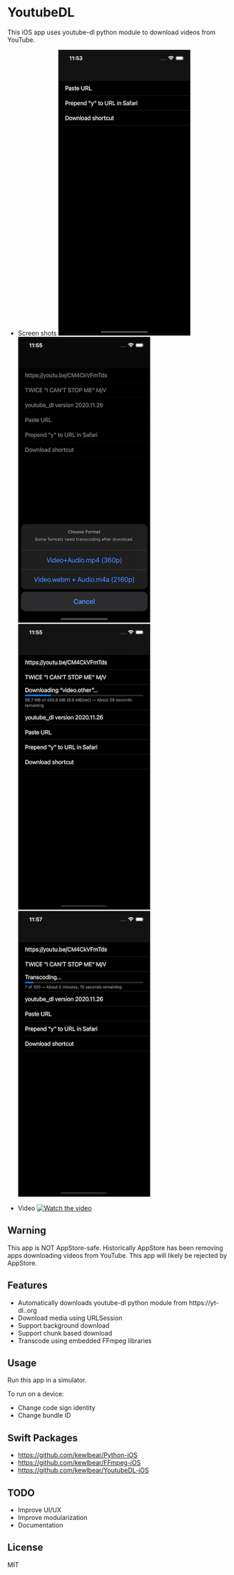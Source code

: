 # YoutubeDL

This iOS app uses youtube-dl python module to download videos from YouTube.

- Screen shots
![Screen shot 1](/Images/Screen%20Shot%201.png)
![Screen shot 2](/Images/Screen%20Shot%202.png)
![Screen shot 3](/Images/Screen%20Shot%203.png)
![Screen shot 4](/Images/Screen%20Shot%204.png)

- Video
[![Watch the video](https://img.youtube.com/vi/WdFj7fUnmC0/hqdefault.jpg)](https://youtu.be/WdFj7fUnmC0)

## Warning

This app is NOT AppStore-safe.  Historically AppStore has been removing apps downloading videos from YouTube.  This app will likely be rejected by AppStore.

## Features

- Automatically downloads youtube-dl python module from https://yt-dl..org
- Download media using URLSession
- Support background download
- Support chunk based download
- Transcode using embedded FFmpeg libraries

## Usage

Run this app in a simulator.

To run on a device:
- Change code sign identity
- Change bundle ID

## Swift Packages

- https://github.com/kewlbear/Python-iOS
- https://github.com/kewlbear/FFmpeg-iOS
- https://github.com/kewlbear/YoutubeDL-iOS

## TODO

- Improve UI/UX
- Improve modularization
- Documentation

## License

MIT
